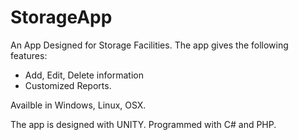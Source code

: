 # StorageApp
An App Designed for Storage Facilities.
The app gives the following features:
- Add, Edit, Delete information
- Customized Reports.

Availble in Windows, Linux, OSX.

The app is designed with UNITY. Programmed with C# and PHP. 
